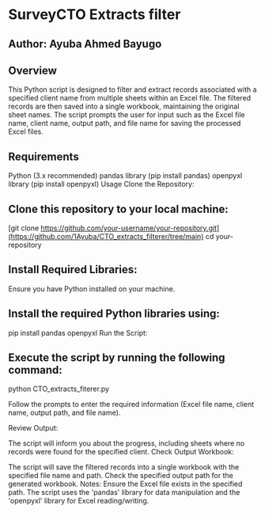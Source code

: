 # SurveyCTO Extracts filter
## Author: Ayuba Ahmed Bayugo
## Overview
This Python script is designed to filter and extract records associated with a specified client name from multiple sheets within an Excel file. The filtered records are then saved into a single workbook, maintaining the original sheet names. The script prompts the user for input such as the Excel file name, client name, output path, and file name for saving the processed Excel files.

## Requirements
Python (3.x recommended)
pandas library (pip install pandas)
openpyxl library (pip install openpyxl)
Usage
Clone the Repository:

## Clone this repository to your local machine:

[git clone https://github.com/your-username/your-repository.git](https://github.com/1Ayuba/CTO_extracts_filterer/tree/main)
cd your-repository


## Install Required Libraries:

Ensure you have Python installed on your machine.

## Install the required Python libraries using:

pip install pandas openpyxl
Run the Script:

## Execute the script by running the following command:

python CTO_extracts_fiterer.py

Follow the prompts to enter the required information (Excel file name, client name, output path, and file name).

Review Output:

The script will inform you about the progress, including sheets where no records were found for the specified client.
Check Output Workbook:

The script will save the filtered records into a single workbook with the specified file name and path. Check the specified output path for the generated workbook.
Notes:
Ensure the Excel file exists in the specified path.
The script uses the 'pandas' library for data manipulation and the 'openpyxl' library for Excel reading/writing.
